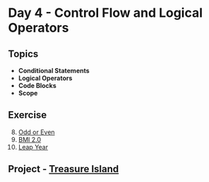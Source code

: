 # Day 4 - Control Flow and Logical Operators

## Topics
- **Conditional Statements**
- **Logical Operators**
- **Code Blocks**
- **Scope**

## Exercise

8. [Odd or Even](https://github.com/YatinShekhar/100-Days-Of-Python-Code-2024/blob/main/Code/Day%203/Exercise.py#L1)
9. [BMI 2.0](https://github.com/YatinShekhar/100-Days-Of-Python-Code-2024/blob/main/Code/Day%203/Exercise.py#L10)
10. [Leap Year](https://github.com/YatinShekhar/100-Days-Of-Python-Code-2024/blob/main/Code/Day%203/Exercise.py#L27)

## Project - [Treasure Island](https://github.com/YatinShekhar/100-Days-Of-Python-Code-2024/blob/main/Code/Day%203/main.py)

